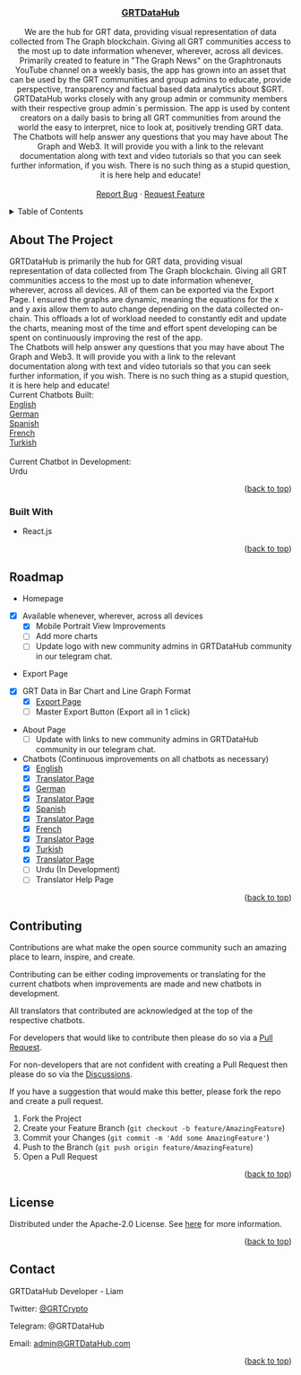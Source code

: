 <a name="readme-top"></a>

<h3 align="center"><a href="https://www.grtdatahub.com">GRTDataHub</a></h3>

  <p align="center">
    We are the hub for GRT data, providing visual representation of data collected from The Graph blockchain. Giving all GRT communities access to the most up to date information whenever, wherever, across all devices. Primarily created to feature in "The Graph News" on the Graphtronauts YouTube channel on a weekly basis, the app has grown into an asset that can be used by the GRT communities and group admins to educate, provide perspective, transparency and factual based data analytics about $GRT.
    <br />
    GRTDataHub works closely with any group admin or community members with their respective group admin`s permission. The app is used by content creators on a daily basis to bring all GRT communities from around the world the easy to interpret, nice to look at, positively trending GRT data.
    <br />
    The Chatbots will help answer any questions that you may have about The Graph and Web3. It will provide you with a link to the relevant documentation along with text and video tutorials so that you can seek further information, if you wish. There is no such thing as a stupid question, it is here help and educate!
    <br />
    <br />
    <a href="https://github.com/github_username/repo_name/issues">Report Bug</a>
    ·
    <a href="https://github.com/github_username/repo_name/issues">Request Feature</a>
  </p>
</div>

<!-- TABLE OF CONTENTS -->
<details>
  <summary>Table of Contents</summary>
  <ol>
    <li>
      <a href="#about-the-project">About The Project</a>
      <ul>
        <li><a href="#built-with">Built With</a></li>
      </ul>
    </li>
    <li><a href="#roadmap">Roadmap</a></li>
    <li><a href="#contributing"> Contributing and Translating </a></li>
    <li><a href="#license">License</a></li>
    <li><a href="#contact">Contact</a></li>
  </ol>
</details>


<!-- ABOUT THE PROJECT -->
## About The Project

GRTDataHub is primarily the hub for GRT data, providing visual representation of data collected from The Graph blockchain. Giving all GRT communities access to the most up to date information whenever, wherever, across all devices. All of them can be exported via the Export Page. I ensured the graphs are dynamic, meaning the equations for the x and y axis allow them to auto change depending on the data collected on-chain. This offloads a lot of workload needed to constantly edit and update the charts, meaning most of the time and effort spent developing can be spent on continuously improving the  rest of the app. 
<br />
The Chatbots will help answer any questions that you may have about The Graph and Web3. It will provide you with a link to the relevant documentation along with text and video tutorials so that you can seek further information, if you wish. There is no such thing as a stupid question, it is here help and educate!
<br />
Current Chatbots Built:
<br />
<a href="https://www.GRTDataHub.com/ENGchatBot">English</a>
<br />
<a href="https://www.GRTDataHub.com/GERchatBot">German</a>
<br />
 <a href="https://www.GRTDataHub.com/ESPchatBot">Spanish</a>
<br />
<a href="https://www.GRTDataHub.com/FRAchatBot">French</a>
<br />
<a href="https://www.GRTDataHub.com/TURchatBot">Turkish</a>
<br />
<br />
Current Chatbot in Development:
<br />
Urdu

<p align="right">(<a href="#readme-top">back to top</a>)</p>



### Built With

* React.js

<p align="right">(<a href="#readme-top">back to top</a>)</p>


<!-- ROADMAP -->
## Roadmap

- Homepage 
- [x] Available whenever, wherever, across all devices
    - [x] Mobile Portrait View Improvements 
    - [ ] Add more charts 
    - [ ] Update logo with new community admins in GRTDataHub community in our telegram chat. 
- Export Page 
- [x] GRT Data in Bar Chart and Line Graph Format
    - [x] <a href="https://www.GRTDataHub.com/exportPage">Export Page</a>
    - [ ] Master Export Button (Export all in 1 click)
- About Page
    - [ ] Update with links to new community admins in GRTDataHub community in our telegram chat. 
- Chatbots (Continuous improvements on all chatbots as necessary)
    - [x] <a href="https://www.GRTDataHub.com/ENGchatBot">English</a> 
     - [x] <a href="https://www.GRTDataHub.com/ENGTranslatorHelp">Translator Page</a>  
    - [x] <a href="https://www.GRTDataHub.com/GERchatBot">German</a>
     - [x] <a href="https://www.GRTDataHub.com/GERTranslatorHelp">Translator Page</a>  
    - [x] <a href="https://www.GRTDataHub.com/ESPchatBot">Spanish</a>
     - [x] <a href="https://www.GRTDataHub.com/ESPTranslatorHelp">Translator Page</a>   
    - [x] <a href="https://www.GRTDataHub.com/FRAchatBot">French</a>
     - [x] <a href="https://www.GRTDataHub.com/FRATranslatorHelp">Translator Page</a>   
    - [x] <a href="https://www.GRTDataHub.com/TURchatBot">Turkish</a>
     - [x] <a href="https://www.GRTDataHub.com/TURTranslatorHelp">Translator Page</a>  
    - [ ] Urdu (In Development)
     - [ ] Translator Help Page 

<p align="right">(<a href="#readme-top">back to top</a>)</p>


<!-- CONTRIBUTING -->
## Contributing

Contributions are what make the open source community such an amazing place to learn, inspire, and create.

Contributing can be either coding improvements or translating for the current chatbots when improvements are made and new chatbots in development. 

All translators that contributed are acknowledged at the top of the respective chatbots.

For developers that would like to contribute then please do so via a <a href="https://github.com/GRTDataHub/GRTDataHubDevelopment/pulls">Pull Request</a>. 

For non-developers that are not confident with creating a Pull Request then please do so via the <a href="https://github.com/GRTDataHub/GRTDataHubDevelopment/discussions">Discussions</a>. 

If you have a suggestion that would make this better, please fork the repo and create a pull request.

1. Fork the Project
2. Create your Feature Branch (`git checkout -b feature/AmazingFeature`)
3. Commit your Changes (`git commit -m 'Add some AmazingFeature'`)
4. Push to the Branch (`git push origin feature/AmazingFeature`)
5. Open a Pull Request

<p align="right">(<a href="#readme-top">back to top</a>)</p>


<!-- LICENSE -->
## License

Distributed under the Apache-2.0 License. See <a href="https://github.com/GRTDataHub/GRTDataHubDevelopment/blob/main/LICENSE">here</a> for more information.

<p align="right">(<a href="#readme-top">back to top</a>)</p>


<!-- CONTACT -->
## Contact

GRTDataHub Developer - Liam

Twitter: [@GRTCrypto](https://twitter.com/GRTCrypto) 

Telegram: @GRTDataHub  

Email: admin@GRTDataHub.com

<p align="right">(<a href="#readme-top">back to top</a>)</p>
